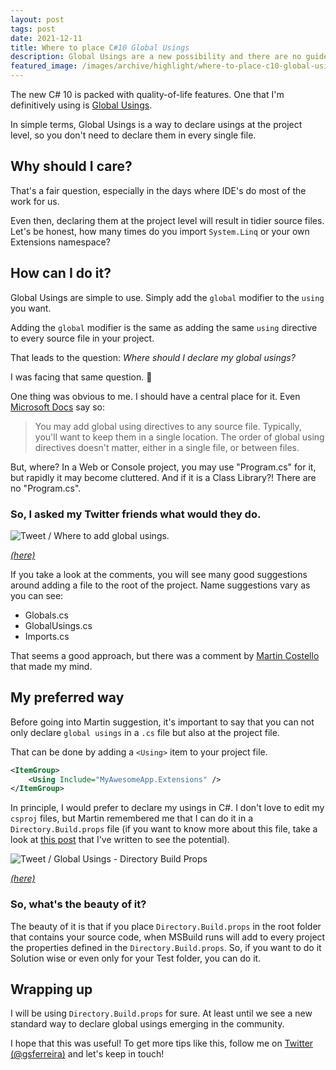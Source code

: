 ```yaml
---
layout: post
tags: post
date: 2021-12-11
title: Where to place C#10 Global Usings
description: Global Usings are a new possibility and there are no guidelines on where to declare them. This is my take on how I will be declaring them and how.
featured_image: /images/archive/highlight/where-to-place-c10-global-usings.png
---
```


The new C# 10 is packed with quality-of-life features. One that I'm definitively using is [Global Usings](https://docs.microsoft.com/en-us/dotnet/csharp/language-reference/keywords/using-directive#global-modifier).

In simple terms, Global Usings is a way to declare usings at the project level, so you don't need to declare them in every single file.

## Why should I care?

That's a fair question, especially in the days where IDE's do most of the work for us. 

Even then, declaring them at the project level will result in tidier source files. Let's be honest, how many times do you import `System.Linq` or your own Extensions namespace?


## How can I do it?

Global Usings are simple to use. Simply add the `global` modifier to the `using` you want.

Adding the `global` modifier is the same as adding the same `using` directive to every source file in your project. 

That leads to the question: *Where should I declare my global usings?* 

I was facing that same question. 🤔

One thing was obvious to me. I should have a central place for it. Even [Microsoft Docs](https://docs.microsoft.com/en-us/dotnet/csharp/language-reference/keywords/using-directive#global-modifier) say so:

> You may add global using directives to any source file. Typically, you'll want to keep them in a single location. The order of global using directives doesn't matter, either in a single file, or between files.


But, where? In a Web or Console project, you may use "Program.cs" for it, but rapidly it may become cluttered. And if it is a Class Library?! There are no "Program.cs".


### So, I asked my Twitter friends what would they do.

![Tweet / Where to add global usings.](/images/archive/tweets/global-usings-where-to-place-question.png)

_[(here)](https://twitter.com/gsferreira/status/1464293275511177217)_


If you take a look at the comments, you will see many good suggestions around adding a file to the root of the project. Name suggestions vary as you can see:

 - Globals.cs
 - GlobalUsings.cs
 - Imports.cs

That seems a good approach, but there was a comment by [Martin Costello](https://twitter.com/martin_costello) that made my mind.

## My preferred way

Before going into Martin suggestion, it's important to say that you can not only declare `global usings` in a `.cs` file but also at the project file.

That can be done by adding a `<Using>` item to your project file.

```xml
<ItemGroup>
    <Using Include="MyAwesomeApp.Extensions" />
</ItemGroup>
```

In principle, I would prefer to declare my usings in C#. I don't love to edit my `csproj` files, but Martin remembered me that I can do it in a `Directory.Build.props` file (if you want to know more about this file, take a look at [this post](https://gsferreira.com/archive/2018/06/versioning-net-core-applications-using-cake/) that I've written to see the potential).

![Tweet / Global Usings - Directory Build Props](/images/archive/tweets/global-usings-where-to-place-question-directory-build-props.png)

_[(here)](https://twitter.com/martin_costello/status/1464498288061816838)_



### So, what's the beauty of it?

The beauty of it is that if you place `Directory.Build.props` in the root folder that contains your source code, when MSBuild runs will add to every project the properties defined in the `Directory.Build.props`. So, if you want to do it Solution wise or even only for your Test folder, you can do it.

## Wrapping up

I will be using `Directory.Build.props` for sure. At least until we see a new standard way to declare global usings emerging in the community.


I hope that this was useful! To get more tips like this, follow me on [Twitter (@gsferreira)](https://twitter.com/gsferreira) and let's keep in touch!
